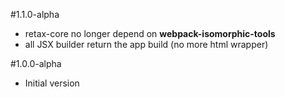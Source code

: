 #1.1.0-alpha
* retax-core no longer depend on **webpack-isomorphic-tools**
* all JSX builder return the app build (no more html wrapper)

#1.0.0-alpha
* Initial version
